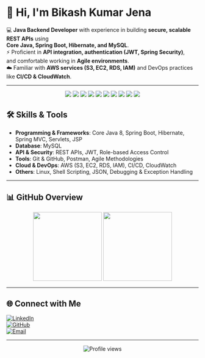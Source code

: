 # 👋 Hi, I'm Bikash Kumar Jena  

💻 **Java Backend Developer** with experience in building **secure, scalable REST APIs** using  
**Core Java, Spring Boot, Hibernate, and MySQL**.  
⚡ Proficient in **API integration, authentication (JWT, Spring Security)**,  
and comfortable working in **Agile environments**.  
☁️ Familiar with **AWS services (S3, EC2, RDS, IAM)** and DevOps practices like **CI/CD & CloudWatch**.  

---
<p align="center">
  <img src="https://img.shields.io/badge/Java-ED8B00?style=for-the-badge&logo=openjdk&logoColor=white" />
  <img src="https://img.shields.io/badge/Spring%20Boot-6DB33F?style=for-the-badge&logo=springboot&logoColor=white" />
  <img src="https://img.shields.io/badge/Hibernate-59666C?style=for-the-badge&logo=hibernate&logoColor=yellow" />
  <img src="https://img.shields.io/badge/MySQL-4479A1?style=for-the-badge&logo=mysql&logoColor=white" />
  <img src="https://img.shields.io/badge/REST%20API-005571?style=for-the-badge&logo=fastapi&logoColor=white" />
  <img src="https://img.shields.io/badge/JWT-000000?style=for-the-badge&logo=jsonwebtokens&logoColor=white" />
  <img src="https://img.shields.io/badge/AWS-232F3E?style=for-the-badge&logo=amazonaws&logoColor=white" />
  <img src="https://img.shields.io/badge/Linux-FCC624?style=for-the-badge&logo=linux&logoColor=black" />
  <img src="https://img.shields.io/badge/Git-F05032?style=for-the-badge&logo=git&logoColor=white" />
  <img src="https://img.shields.io/badge/Postman-FF6C37?style=for-the-badge&logo=postman&logoColor=white" />
</p>  

## 🛠️ Skills & Tools  

- **Programming & Frameworks**: Core Java 8, Spring Boot, Hibernate, Spring MVC, Servlets, JSP  
- **Database**: MySQL  
- **API & Security**: REST APIs, JWT, Role-based Access Control  
- **Tools**: Git & GitHub, Postman, Agile Methodologies  
- **Cloud & DevOps**: AWS (S3, EC2, RDS, IAM), CI/CD, CloudWatch  
- **Others**: Linux, Shell Scripting, JSON, Debugging & Exception Handling  

---

## 📊 GitHub Overview  

<p align="center">
  <img src="https://github-readme-stats.vercel.app/api?username=bikash52&show_icons=true&theme=tokyonight" height="180em"/>
  <img src="https://github-readme-stats.vercel.app/api/top-langs/?username=bikash52&layout=compact&theme=tokyonight" height="180em"/>
</p>  

---

## 🌐 Connect with Me  

[![LinkedIn](https://img.shields.io/badge/LinkedIn-0A66C2?style=for-the-badge&logo=linkedin&logoColor=white)](https://www.linkedin.com/in/bikash-kumar-jena/)  
[![GitHub](https://img.shields.io/badge/GitHub-181717?style=for-the-badge&logo=github&logoColor=white)](https://github.com/bikash52)  
[![Email](https://img.shields.io/badge/Email-D14836?style=for-the-badge&logo=gmail&logoColor=white)](mailto:jenabikash.tech@gmail.com)  

---

<p align="center">
  <img src="https://komarev.com/ghpvc/?username=bikash52&color=blue&style=for-the-badge" alt="Profile views"/>
</p>
